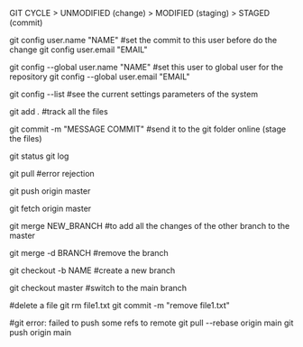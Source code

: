 GIT CYCLE > UNMODIFIED (change) > MODIFIED (staging) > STAGED (commit)

git config user.name "NAME" #set the commit to this user before do the change
git config user.email "EMAIL"

git config --global user.name "NAME" #set this user to global user for the repository
git config --global user.email "EMAIL"

git config --list #see the current settings parameters of the system

git add *.* #track all the files

git commit -m "MESSAGE COMMIT" #send it to the git folder online (stage the files)

git status
git log

git pull #error rejection

git push origin master

git fetch origin master

git merge NEW_BRANCH #to add all the changes of the other branch to the master

git merge -d BRANCH #remove the branch

git checkout -b NAME #create a new branch

git checkout master #switch to the main branch

#delete a file
git rm file1.txt
git commit -m "remove file1.txt"

#git error: failed to push some refs to remote
git pull --rebase origin main
git push origin main
